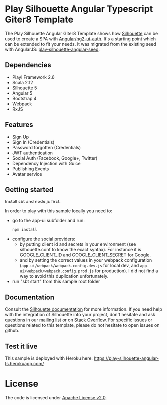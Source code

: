 Play Silhouette Angular Typescript Giter8 Template
=====================================

The Play Silhouette Angular Giter8 Template shows how [Silhouette](https://github.com/mohiva/play-silhouette) can be used
to create a SPA with [Angular](https://angular.io/)/[ng2-ui-auth](https://github.com/ronzeidman/ng2-ui-auth). It's a starting point which can be extended to fit
your needs. It was migrated from the existing seed with AngularJS: [play-silhouette-angular-seed](https://github.com/mohiva/play-silhouette-angular-seed).

## Dependencies

* Play! Framework 2.6
* Scala 2.12
* Silhouette 5
* Angular 5
* Bootstrap 4
* Webpack
* RxJS

## Features

* Sign Up
* Sign In (Credentials)
* Password forgotten (Credentials)
* JWT authentication
* Social Auth (Facebook, Google+, Twitter)
* Dependency Injection with Guice
* Publishing Events
* Avatar service

## Getting started

Install sbt and node.js first.

In order to play with this sample locally you need to:

 * go to the app-ui subfolder and run:
   ```
   npm install
   ```
 * configure the social providers:
   * by putting client id and secrets in your environment (see silhouette.conf to know 
 the exact syntax). For instance it is GOOGLE_CLIENT_ID and GOOGLE_CLIENT_SECRET for Google.
   * and by setting the correct values in your webpack configuration (`app-ui/webpack/webpack.config.dev.js` for local 
   dev, and `app-ui/webpack/webpack.config.prod.js` for production). I did not find a way to avoid this duplication 
   unfortunately.
 * run "sbt start" from this sample root folder
 
 
## Documentation

Consult the [Silhouette documentation](http://silhouette.mohiva.com/docs) for more information. If you need help with the integration of Silhouette into your project, don't hesitate and ask questions in our [mailing list](https://groups.google.com/forum/#!forum/play-silhouette) or on [Stack Overflow](http://stackoverflow.com/questions/tagged/playframework).
For specific issues or questions related to this template, please do not hesitate to open issues on github.

## Test it live
This sample is deployed with Heroku here:
https://play-silhouette-angular-ts.herokuapp.com/

# License

The code is licensed under [Apache License v2.0](http://www.apache.org/licenses/LICENSE-2.0).
